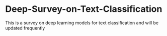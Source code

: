 # Deep-Survey-on-Text-Classification
This is a survey on deep learning models for text classification and will be updated frequently

